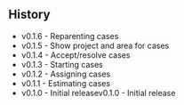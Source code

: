 ## History ##

* v0.1.6 - Reparenting cases
* v0.1.5 - Show project and area for cases
* v0.1.4 - Accept/resolve cases
* v0.1.3 - Starting cases
* v0.1.2 - Assigning cases
* v0.1.1 - Estimating cases
* v0.1.0 - Initial releasev0.1.0 - Initial release
